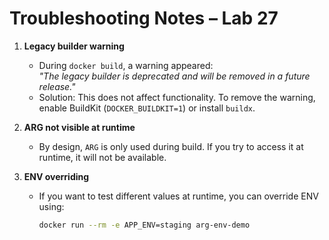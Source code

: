 # Troubleshooting Notes – Lab 27

1. **Legacy builder warning**  
   - During `docker build`, a warning appeared:  
     *"The legacy builder is deprecated and will be removed in a future release."*  
   - Solution: This does not affect functionality. To remove the warning, enable BuildKit (`DOCKER_BUILDKIT=1`) or install `buildx`.

2. **ARG not visible at runtime**  
   - By design, `ARG` is only used during build. If you try to access it at runtime, it will not be available.

3. **ENV overriding**  
   - If you want to test different values at runtime, you can override ENV using:  
     ```bash
     docker run --rm -e APP_ENV=staging arg-env-demo
     ```
